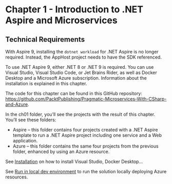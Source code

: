 # Chapter 1 - Introduction to .NET Aspire and Microservices

## Technical Requirements

With Aspire 9, installing the `dotnet workload` for .NET Aspire is no longer required. Instead, the AppHost project needs to have the SDK referenced.

To use .NET Aspire 9, either .NET 8 or .NET 9 is required. You can use Visual Studio, Visual Studio Code, or Jet Brains Rider,
as well as Docker Desktop and a Microsoft Azure subscription. Information about the installation is explained in this chapter.

The code for this chapter can be found in this GitHub repository: https://github.com/PacktPublishing/Pragmatic-Microservices-With-CSharp-and-Azure.

In the ch01 folder, you’ll see the projects with the result of this chapter. You’ll see these folders:

- Aspire – this folder contains four projects created with a .NET Aspire template to run a .NET Aspire project including one service and a Web application.
- Azure – this folder contains the same four projects from the previous folder, enhanced by using an Azure resource.

See [Installation](../installation.md) on how to install Visual Studio, Docker Desktop...

See [Run in local dev environment](../RunDevEnvironment.md) to run the solution locally deploying Azure resources.
